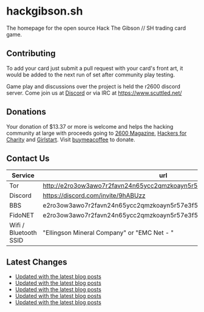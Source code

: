 # hackgibson.sh
The homepage for the open source Hack The Gibson // SH trading card game.


## Contributing

To add your card just submit a pull request with your card's front art, it would be added to the next run of set after community play testing.

Game play and discussions over the project is held the r2600 discord server. Come join us at [Discord](https://discord.com/invite/9hABUzz) or via IRC at https://www.scuttled.net/


## Donations

Your donation of $13.37 or more is welcome and helps the hacking community at large with proceeds going to [2600 Magazine](https://2600.com/), [Hackers for Charity](https://hackersforcharity.org) and [Girlstart](https://girlstart.org).  Visit [buymeacoffee](https://www.buymeacoffee.com/hackgibson.sh) to donate.


## Contact Us

Service | url
-|-
Tor | http://e2ro3ow3awo7r2favn24n65ycc2qmzkoayn5r57e3f56nvjwdcgg32ad.onion
Discord | https://discord.com/invite/9hABUzz
BBS | e2ro3ow3awo7r2favn24n65ycc2qmzkoayn5r57e3f56nvjwdcgg32ad.onion:23
FidoNET | e2ro3ow3awo7r2favn24n65ycc2qmzkoayn5r57e3f56nvjwdcgg32ad.onion:24554
Wifi / Bluetooth SSID | "Ellingson Mineral Company" or "EMC Net - <fidonet address>"

## Latest Changes
<!-- BLOG-POST-LIST:START -->
- [Updated with the latest blog posts](https://github.com/DFW2600/hackgibson.sh/commit/0844fa26c3f3e19e5d848447d65baf765cb8504e)
- [Updated with the latest blog posts](https://github.com/DFW2600/hackgibson.sh/commit/65119e934feb89235362c602a74d945b89dcea42)
- [Updated with the latest blog posts](https://github.com/DFW2600/hackgibson.sh/commit/8bad551a7d81a2e98c2fe9211e8aa2cf1d3bd2a5)
- [Updated with the latest blog posts](https://github.com/DFW2600/hackgibson.sh/commit/c8508813e736dfde5b778e6e32d4c53bab8adfed)
- [Updated with the latest blog posts](https://github.com/DFW2600/hackgibson.sh/commit/b8214091a3e98087c121620281f24637c3deaa16)
<!-- BLOG-POST-LIST:END -->
